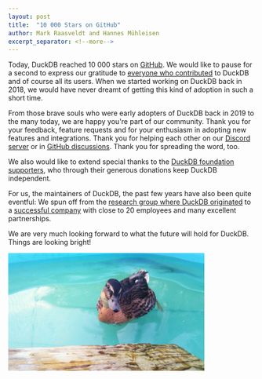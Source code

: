 ```yaml
---
layout: post
title:  "10 000 Stars on GitHub"
author: Mark Raasveldt and Hannes Mühleisen
excerpt_separator: <!--more-->
---
```


Today, DuckDB reached 10 000 stars on [GitHub](https://github.com/duckdb/duckdb). We would like to pause for a second to express our gratitude to [everyone who contributed](https://github.com/duckdb/duckdb/graphs/contributors) to DuckDB and of course all its users. When we started working on DuckDB back in 2018, we would have never dreamt of getting this kind of adoption in such a short time.

From those brave souls who were early adopters of DuckDB back in 2019 to the many today, we are happy you're part of our community. Thank you for your feedback, feature requests and for your enthusiasm in adopting new features and integrations. Thank you for helping each other on our [Discord server](http://discord.duckdb.org/) or in [GitHub discussions](https://github.com/duckdb/duckdb/discussions). Thank you for spreading the word, too.

We also would like to extend special thanks to the [DuckDB foundation supporters](https://duckdb.org/foundation/), who through their generous donations keep DuckDB independent.

For us, the maintainers of DuckDB, the past few years have also been quite eventful: We spun off from the [research group where DuckDB originated](https://www.cwi.nl/en/groups/database-architectures/) to a [successful company](https://duckdblabs.com/) with close to 20 employees and many excellent partnerships.

We are very much looking forward to what the future will hold for DuckDB. Things are looking bright!


<img src="/images/blog/wilbur-the-duck.jpg" alt="Wilbur the duck approves of all those stars" width=400/>
